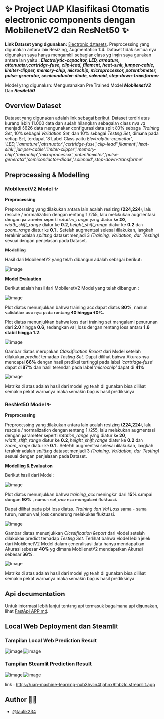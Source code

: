 
# ✨ Project UAP Klasifikasi Otomatis electronic components dengan MobilenetV2 dan ResNet50 ✨


**Link Dataset yang digunakan:** [Electronic datasets](https://www.kaggle.com/datasets/aryaminus/electronic-components). Preprocessing yang digunakan antara lain Resizing, Augmentation 1:4. Dataset tidak semua nya digunakan saya hanya mengambil sebagian class yg ingin saya gunakan antara lain yaitu :
***Electrolytic-capacitor, LED, armature, attenuator,cartridge-fuse, clip-lead, filament, heat-sink, jumper-cable, limiter-clipper, memory-chip, microchip, microprocessor, potentiometer, pulse-generator, semiconductor-diode, solenoid, step-down-transformer*** 

Model yang digunakan: Mengunanakan Pre Trained Model ***MobilenetV2*** Dan ***ResNet50***

## Overview Dataset
Dataset yang digunakan adalah link sebagai [berikut](https://www.kaggle.com/datasets/aryaminus/electronic-components). Dataset terdiri atas kurang lebih 11.000 data dan sudah hilangkan sebagaian class nya yg menjadi 6626 data mengunakan configurasi data split 80% sebagai *Training Set*, 10% sebagai *Validation Set*, dan 10% sebagai *Testing Set*, dimana pada setiap Set, terdapat 18 Label Class yaitu *Electrolytic-capacitor'*, *'LED,'*,*'armature'*,'*attenuator*','*cartridge-fuse*','*clip-lead*','*filament*','*heat-sink*','*jumper-cable*'.'*limiter-clipper*','*memory-chip*','*microchip*','*microprocessor*','*potentiometer*','*pulse-generator*','*semiconductor-diode*','*solenoid*','*step-down-transformer*'

## Preprocessing & Modelling

### MobilenetV2 Model ✨
**Preprocessing**

Preprocessing yang dilakukan antara lain adalah resizing **(224,224)**, lalu rescale / normalization dengan rentang 1./255, lalu melakukan augmentasi dengan parameter seperti *rotation_range* yang diatur ke **20**, *width_shift_range* diatur ke **0.2**, *height_shift_range* diatur ke **0.2** dan *zoom_range* diatur ke **0.1** . Setelah augmentasi selesai dilakukan, langkah terakhir adalah *splitting* dataset menjadi 3 *(Training, Validation, dan Testing)* sesuai dengan penjelasan pada Dataset.

**Modelling**

Hasil dari MobilenetV2 yang telah dibangun adalah sebagai berikut :

![image](assets/mobilnet-model.png)

**Model Evaluation**

Berikut adalah hasil dari MobilenetV2 Model yang telah dibangun :

![image](assets/grafik-mobilenet.png)

Plot diatas menunjukkan bahwa training acc dapat diatas **80%**, namun validation acc nya pada rentang **40 hingga 60%**.

Plot diatas menunjukkan bahwa loss dari training set mengalami penurunan dari **2.0** hingga **0.6**, sedangkan val_loss dengan rentang loss antara **1.6 stabil hingga 1.2**.

![image](assets/f1-score-mobilenet.png)

Gambar diatas merupakan *Classification Report* dari Model setelah dilakukan *predict* terhadap *Testing Set*. Dapat dilihat bahwa Akurasinya mencapai **66%** dengan hasil prediksi tertinggi pada label *'cartridge-fuse'* dapat di **87%** dan hasil terendah pada label *'microchip'* dapat di **41%**


![image](assets/matrik-mobilenet.png)

Matriks di atas adalah hasil dari model yg telah di gunakan bisa dilihat semakin pekat warnanya maka semakin bagus hasil prediksinya

### ResNet50 Model ✨
**Preprocessing**

Preprocessing yang dilakukan antara lain adalah resizing **(224,224)**, lalu rescale / normalization dengan rentang 1./255, lalu melakukan augmentasi dengan parameter seperti *rotation_range* yang diatur ke **20**, *width_shift_range* diatur ke **0.2**, *height_shift_range* diatur ke **0.2** dan *zoom_range* diatur ke **0.1** . Setelah augmentasi selesai dilakukan, langkah terakhir adalah *splitting* dataset menjadi 3 *(Training, Validation, dan Testing)* sesuai dengan penjelasan pada Dataset.

**Modelling & Evaluation**

Berikut hasil dari Model:

![image](assets/grafik-resnet.png)

Plot diatas menunjukkan bahwa *training_acc* meningkat dari **15%** sampai dengan **50%** , namun *val_acc* nya mengalami fluktuasi.


Dapat dilihat pada plot loss diatas. *Training dan Val Loss* sama - sama turun, namun val_loss cenderung melakukan fluktuasi.

![image](assets/f1-score-resnet.png)

Gambar diatas menunjukkan *Classification Report* dari Model setelah dilakukan predict terhadap *Testing Set*. Terlihat bahwa Model lebih jelek dari MobilenetV2 Model dalam generalisasi data hanya mendapatkan Akurasi sebesar **40%** yg dimana MobilenetV2 mendapatkan Akurasi sebesar **66%**.


![image](assets/matrik-resnet.png)

Matriks di atas adalah hasil dari model yg telah di gunakan bisa dilihat semakin pekat warnanya maka semakin bagus hasil prediksinya


## Api documentation
Untuk informasi lebih lanjut tentang api termasuk bagaimana api digunakan, lihat [FastApi APP.md](https://github.com/taufik234/UAP-Machine-Learning/blob/main/FastApi%20APP.md).
 

## Local Web Deployment dan Steamlit

### Tampilan Local Web Prediction Result

![image](assets/web-led.png)
![image](assets/web-microcip.png)

### Tampilan Steamlit Prediction Result

![image](assets/filament-steamlit.png)
![image](assets/cartridge-fuse-steamlit.png)

link : https://uap-machine-learning-nxb3hvon4tjahnx9thbzlc.streamlit.app

## Author 👨‍💻

- [@taufik234](https://github.com/taufik234)
